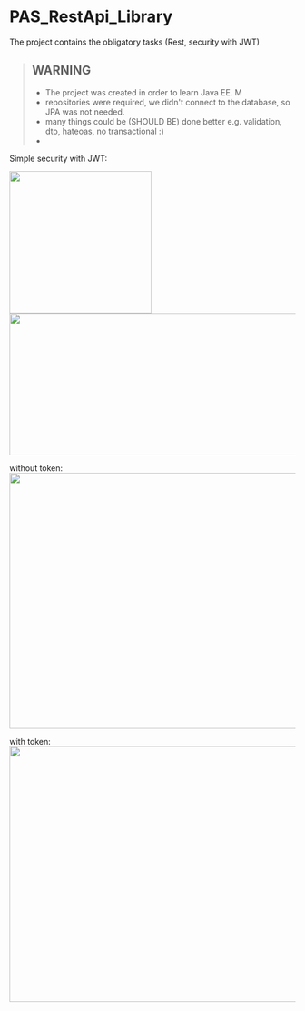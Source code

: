 # PAS_RestApi_Library
The project contains the obligatory tasks (Rest, security with JWT)

> ## WARNING
> - The project was created in order to learn Java EE. M
>  - repositories were required, we didn't connect to the database, so JPA was not needed.
> - many things could be (SHOULD BE) done better e.g. validation, dto, hateoas, no transactional :) 
> - 

Simple security with JWT:

<img src="https://user-images.githubusercontent.com/74160651/162637217-85d4eef3-bf33-47d8-a4a5-53212de31286.png" width=auto height="250">

<img src="https://user-images.githubusercontent.com/74160651/162637360-d63a56e4-fc06-41ef-bd4c-248ee4811bad.png" width=700 height="250">

without token:<br />
<img src="https://user-images.githubusercontent.com/74160651/162637666-0dccca20-6ab5-48cf-9f08-88a76de3a15d.png" width=700 height="450">

with token:<br />
<img src="https://user-images.githubusercontent.com/74160651/162637650-3b75f730-093a-45f1-b545-3207f7af2ce1.png" width=700 height="450">



